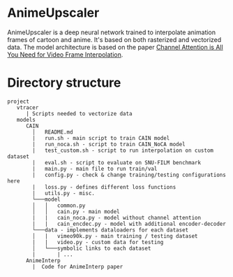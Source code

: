 # AnimeUpscaler

AnimeUpscaler is a deep neural network trained to interpolate animation frames of cartoon and anime. It's based on both rasterized and vectorized data. The model architecture is based on the paper [Channel Attention is All You Need for Video Frame Interpolation](https://github.com/myungsub/CAIN).


# Directory structure
```
project
   vtracer
      | Scripts needed to vectorize data
   models
      CAIN
        │   README.md
        |   run.sh - main script to train CAIN model
        |   run_noca.sh - script to train CAIN_NoCA model
        |   test_custom.sh - script to run interpolation on custom dataset
        |   eval.sh - script to evaluate on SNU-FILM benchmark
        |   main.py - main file to run train/val
        |   config.py - check & change training/testing configurations here
        |   loss.py - defines different loss functions
        |   utils.py - misc.
        └───model
        │   │   common.py
        │   │   cain.py - main model
        |   |   cain_noca.py - model without channel attention
        |   |   cain_encdec.py - model with additional encoder-decoder
        └───data - implements dataloaders for each dataset
        │   |   vimeo90k.py - main training / testing dataset
        |   |   video.py - custom data for testing
        │   └───symbolic links to each dataset
        |       | ...
      AnimeInterp
        |  Code for AnimeInterp paper
```
